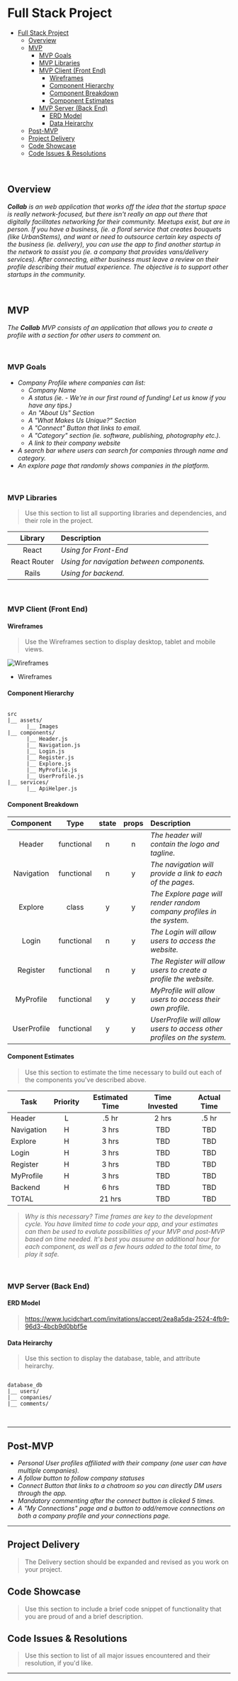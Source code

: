 # Full Stack Project

- [Full Stack Project](#Full-Stack-Project)
  - [Overview](#Overview)
    <!-- - [Permissions](#Permissions) -->
  - [MVP](#MVP)
    - [MVP Goals](#MVP-Goals)
    - [MVP Libraries](#MVP-Libraries)
    - [MVP Client (Front End)](#MVP-Client-Front-End)
      - [Wireframes](#Wireframes)
      - [Component Hierarchy](#Component-Hierarchy)
      - [Component Breakdown](#Component-Breakdown)
      - [Component Estimates](#Component-Estimates)
    - [MVP Server (Back End)](#MVP-Server-Back-End)
      - [ERD Model](#ERD-Model)
      - [Data Heirarchy](#Data-Heirarchy)
  - [Post-MVP](#Post-MVP)
  - [Project Delivery](#Project-Delivery)
  - [Code Showcase](#Code-Showcase)
  - [Code Issues & Resolutions](#Code-Issues--Resolutions)


<br>

## Overview


_**Collab** is an web application that works off the idea that the startup space is really network-focused, but there isn't really an app out there that digitally facilitates networking for their community. Meetups exist, but are in person. If you have a business, (ie. a floral service that creates bouquets (like UrbanStems), and want or need to outsource certain key aspects of the business (ie. delivery), you can use the app to find another startup in the network to assist you (ie. a company that provides vans/delivery services). After connecting, either business must leave a review on their profile describing their mutual experience. The objective is to support other startups in the community._

<!-- ### Permissions

Digital assets used with full licensing and permission from [Death to Stock Photo](), [Freepik](), and [Unsplash](). Custom digital design and branding by John Lansing. Digital assets stored locally and on [Imgur](). -->

<br>

## MVP

_The **Collab** MVP consists of an application that allows you to create a profile with a section for other users to comment on._

<br>

### MVP Goals

- _Company Profile where companies can list:_
  - _Company Name_
  - _A status (ie. - We're in our first round of funding! Let us know if you have any tips.)_
  - _An "About Us" Section_
  - _A "What Makes Us Unique?" Section_
  - _A "Connect" Button that links to email._
  - _A "Category" section (ie. software, publishing, photography etc.)._
  - _A link to their company website_
- _A search bar where users can search for companies through name and category._
- _An explore page that randomly shows companies in the platform._ 


<br>

### MVP Libraries

> Use this section to list all supporting libraries and dependencies, and their role in the project.

|     Library      | Description                                |
| :--------------: | :----------------------------------------- |
|      React       | _Using for Front-End_ |
|   React Router   | _Using for navigation between components._ |
|     Rails        | _Using for backend._ |

<br>

### MVP Client (Front End)

#### Wireframes

> Use the Wireframes section to display desktop, tablet and mobile views.

![Wireframes](https://wireframe.cc/pro/pp/db51570df312203)

- Wireframes

#### Component Hierarchy

``` structure

src
|__ assets/
      |__ Images
|__ components/
      |__ Header.js
      |__ Navigation.js
      |__ Login.js
      |__ Register.js
      |__ Explore.js
      |__ MyProfile.js
      |__ UserProfile.js
|__ services/
      |__ ApiHelper.js

```

#### Component Breakdown

|  Component   |    Type    | state | props | Description                                                      |
| :----------: | :--------: | :---: | :---: | :--------------------------------------------------------------- |
|    Header    | functional |   n   |   n   | _The header will contain the logo and tagline._               |
|  Navigation  | functional |   n   |   y   | _The navigation will provide a link to each of the pages._       |
|   Explore    |   class    |   y   |   y   | _The Explore page will render random company profiles in the system._      |
| Login        | functional |   n   |   y   | _The Login will allow users to access the website._                 |
| Register        | functional |   n   |   y   | _The Register will allow users to create a profile the website._                 |
| MyProfile        | functional |   y   |   y   | _MyProfile will allow users to access their own profile._                 |
| UserProfile        | functional |   y   |   y   | _UserProfile will allow users to access other profiles on the system._                 |


#### Component Estimates

> Use this section to estimate the time necessary to build out each of the components you've described above.

| Task                | Priority | Estimated Time | Time Invested | Actual Time |
| ------------------- | :------: | :------------: | :-----------: | :---------: |
| Header              |    L     |     .5 hr      |     2 hrs     |    .5 hr    |
| Navigation          |    H     |     3 hrs      |      TBD      |     TBD     |
| Explore             |    H     |     3 hrs      |      TBD      |     TBD     |
| Login               |    H     |     3 hrs      |      TBD      |     TBD     |
| Register            |    H     |     3 hrs      |      TBD      |     TBD     |
| MyProfile           |    H     |     3 hrs      |      TBD      |     TBD     |
| Backend             |    H     |     6 hrs      |      TBD      |     TBD     |
| TOTAL               |          |     21 hrs     |      TBD      |     TBD     |

> _Why is this necessary? Time frames are key to the development cycle. You have limited time to code your app, and your estimates can then be used to evalute possibilities of your MVP and post-MVP based on time needed. It's best you assume an additional hour for each component, as well as a few hours added to the total time, to play it safe._

<br>

### MVP Server (Back End)

#### ERD Model

> https://www.lucidchart.com/invitations/accept/2ea8a5da-2524-4fb9-96d3-4bcb9d0bbf5e

#### Data Heirarchy

> Use this section to display the database, table, and attribute heirarchy.

``` structure

database_db
|__ users/
|__ companies/
|__ comments/

```

<br>

***

## Post-MVP

- _Personal User profiles affiliated with their company (one user can have multiple companies)._
- _A follow button to follow company statuses_
- _Connect Button that links to a chatroom so you can directly DM users through the app._
- _Mandatory commenting after the connect button is clicked 5 times._
- _A "My Connections" page and a button to add/remove connections on both a company profile and your connections page._


***

## Project Delivery

> The Delivery section should be expanded and revised as you work on your project.

## Code Showcase

> Use this section to include a brief code snippet of functionality that you are proud of and a brief description.

## Code Issues & Resolutions

> Use this section to list of all major issues encountered and their resolution, if you'd like.

***